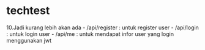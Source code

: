 # techtest
10.Jadi kurang lebih akan ada - /api/register : untuk register user - /api/login : untuk login user - /api/me : untuk mendapat infor user yang login menggunakan jwt
